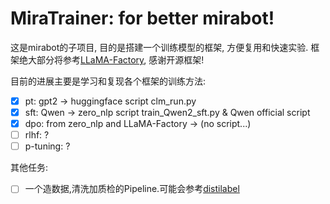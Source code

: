 # MiraTrainer: for better mirabot!

这是mirabot的子项目, 目的是搭建一个训练模型的框架, 方便复用和快速实验.
框架绝大部分将参考[LLaMA-Factory](https://github.com/hiyouga/LLaMA-Factory), 感谢开源框架!

目前的进展主要是学习和复现各个框架的训练方法:
+ [x] pt: gpt2 -> huggingface script clm_run.py
+ [x] sft: Qwen -> zero_nlp script train_Qwen2_sft.py & Qwen official script
+ [x] dpo: from zero_nlp and LLaMA-Factory -> (no script...)
+ [ ] rlhf: ?
+ [ ] p-tuning: ?

其他任务:
+ [ ] 一个造数据,清洗加质检的Pipeline.可能会参考[distilabel](https://github.com/argilla-io/distilabel)

